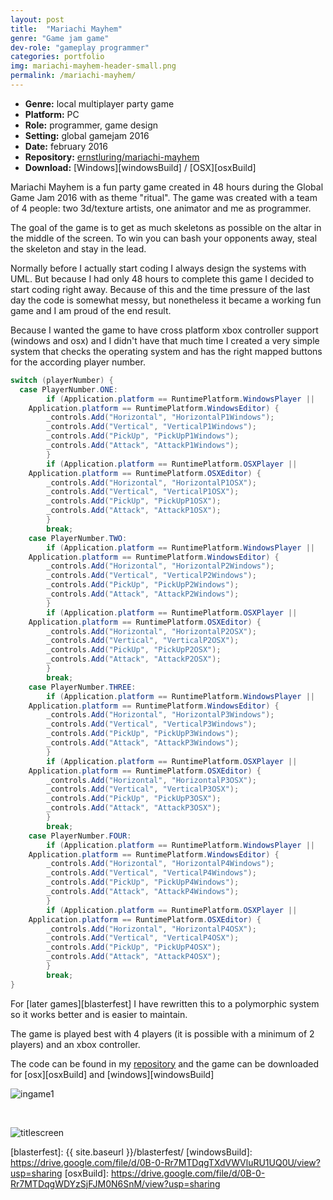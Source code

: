 ```yaml
---
layout: post
title:  "Mariachi Mayhem"
genre: "Game jam game"
dev-role: "gameplay programmer"
categories: portfolio
img: mariachi-mayhem-header-small.png
permalink: /mariachi-mayhem/
---
```

* __Genre:__ local multiplayer party game
* __Platform:__ PC
* __Role:__ programmer, game design
* __Setting:__ global gamejam 2016
* __Date:__ february 2016
* __Repository:__ [ernstluring/mariachi-mayhem][github]
* __Download:__ [Windows][windowsBuild] / [OSX][osxBuild]

Mariachi Mayhem is a fun party game created in 48 hours during the Global Game Jam 2016 with as theme "ritual". The game was created with a
team of 4 people: two 3d/texture artists, one animator and me as programmer.

The goal of the game is to get as much skeletons as possible on the altar in the middle of the screen. To win you can bash your opponents away,
steal the skeleton and stay in the lead.

Normally before I actually start coding I always design the systems with UML. But because I had only 48 hours to complete this game I decided to start coding right away. Because of this and the time pressure of the last day the code is somewhat messy, but nonetheless it became a working fun game and I am proud of the end result.

Because I wanted the game to have cross platform xbox controller support (windows and osx) and I didn't have that much time I created a very simple system that checks the operating system and has the right mapped buttons for the according player number.

~~~ csharp
switch (playerNumber) {
  case PlayerNumber.ONE:
		if (Application.platform == RuntimePlatform.WindowsPlayer ||
    Application.platform == RuntimePlatform.WindowsEditor) {
		_controls.Add("Horizontal", "HorizontalP1Windows");
		_controls.Add("Vertical", "VerticalP1Windows");
		_controls.Add("PickUp", "PickUpP1Windows");
		_controls.Add("Attack", "AttackP1Windows");
		}
		if (Application.platform == RuntimePlatform.OSXPlayer ||
    Application.platform == RuntimePlatform.OSXEditor) {
		_controls.Add("Horizontal", "HorizontalP1OSX");
		_controls.Add("Vertical", "VerticalP1OSX");
		_controls.Add("PickUp", "PickUpP1OSX");
		_controls.Add("Attack", "AttackP1OSX");
		}
		break;
	case PlayerNumber.TWO:
		if (Application.platform == RuntimePlatform.WindowsPlayer ||
    Application.platform == RuntimePlatform.WindowsEditor) {
		_controls.Add("Horizontal", "HorizontalP2Windows");
		_controls.Add("Vertical", "VerticalP2Windows");
		_controls.Add("PickUp", "PickUpP2Windows");
		_controls.Add("Attack", "AttackP2Windows");
		}
		if (Application.platform == RuntimePlatform.OSXPlayer ||
    Application.platform == RuntimePlatform.OSXEditor) {
		_controls.Add("Horizontal", "HorizontalP2OSX");
		_controls.Add("Vertical", "VerticalP2OSX");
		_controls.Add("PickUp", "PickUpP2OSX");
		_controls.Add("Attack", "AttackP2OSX");
		}
		break;
	case PlayerNumber.THREE:
		if (Application.platform == RuntimePlatform.WindowsPlayer ||
    Application.platform == RuntimePlatform.WindowsEditor) {
		_controls.Add("Horizontal", "HorizontalP3Windows");
		_controls.Add("Vertical", "VerticalP3Windows");
		_controls.Add("PickUp", "PickUpP3Windows");
		_controls.Add("Attack", "AttackP3Windows");
		}
		if (Application.platform == RuntimePlatform.OSXPlayer ||
    Application.platform == RuntimePlatform.OSXEditor) {
		_controls.Add("Horizontal", "HorizontalP3OSX");
		_controls.Add("Vertical", "VerticalP3OSX");
		_controls.Add("PickUp", "PickUpP3OSX");
		_controls.Add("Attack", "AttackP3OSX");
		}
		break;
	case PlayerNumber.FOUR:
		if (Application.platform == RuntimePlatform.WindowsPlayer ||
    Application.platform == RuntimePlatform.WindowsEditor) {
		_controls.Add("Horizontal", "HorizontalP4Windows");
		_controls.Add("Vertical", "VerticalP4Windows");
		_controls.Add("PickUp", "PickUpP4Windows");
		_controls.Add("Attack", "AttackP4Windows");
		}
		if (Application.platform == RuntimePlatform.OSXPlayer ||
    Application.platform == RuntimePlatform.OSXEditor) {
		_controls.Add("Horizontal", "HorizontalP4OSX");
		_controls.Add("Vertical", "VerticalP4OSX");
		_controls.Add("PickUp", "PickUpP4OSX");
		_controls.Add("Attack", "AttackP4OSX");
		}
		break;
}
~~~

For [later games][blasterfest] I have rewritten this to a polymorphic system so it works better and is easier to maintain.

The game is played best with 4 players (it is possible with a minimum of 2 players) and an xbox controller.

The code can be found in my [repository][github] and the game can be downloaded for [osx][osxBuild] and
[windows][windowsBuild]

![ingame1]

<br />

![titlescreen]

[blasterfest]: {{ site.baseurl }}/blasterfest/
[windowsBuild]: https://drive.google.com/file/d/0B-0-Rr7MTDqgTXdVWVluRU1UQ0U/view?usp=sharing
[osxBuild]: https://drive.google.com/file/d/0B-0-Rr7MTDqgWDYzSjFJM0N6SnM/view?usp=sharing

[github]: https://github.com/ernstluring/mariachi-mayhem
[ingame1]: {{site.baseurl}}/img/mariachi-mayhem/mariachiMayhemScreenshot1.png
[titlescreen]: {{site.baseurl}}/img/mariachi-mayhem/mariachiMayhemTitlescreen.png

